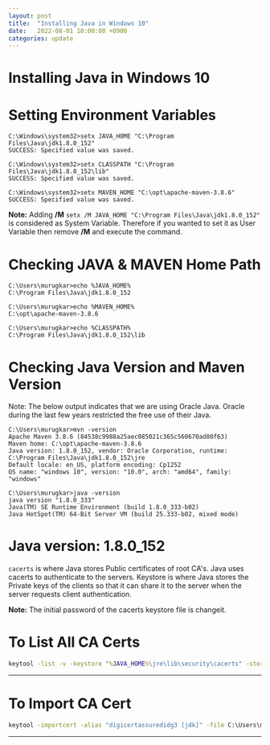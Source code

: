 ```yaml
---
layout: post
title:  "Installing Java in Windows 10"
date:   2022-08-01 10:00:00 +0900
categories: update
---
```


# Installing Java in Windows 10

# Setting Environment Variables

```shell
C:\Windows\system32>setx JAVA_HOME "C:\Program Files\Java\jdk1.8.0_152"
SUCCESS: Specified value was saved.

C:\Windows\system32>setx CLASSPATH "C:\Program Files\Java\jdk1.8.0_152\lib"
SUCCESS: Specified value was saved.

C:\Windows\system32>setx MAVEN_HOME "C:\opt\apache-maven-3.8.6"
SUCCESS: Specified value was saved.
```

**Note:** Adding **/M** `setx /M JAVA_HOME "C:\Program Files\Java\jdk1.8.0_152"` is considered as System Variable. Therefore if you wanted to set it as User Variable then remove **/M** and execute the command.

# Checking JAVA & MAVEN Home Path
```shell
C:\Users\murugkar>echo %JAVA_HOME%
C:\Program Files\Java\jdk1.8.0_152

C:\Users\murugkar>echo %MAVEN_HOME%
C:\opt\apache-maven-3.8.6

C:\Users\murugkar>echo %CLASSPATH%
C:\Program Files\Java\jdk1.8.0_152\lib
```

# Checking Java Version and Maven Version
Note: The below output indicates that we are using Oracle Java. Oracle during the last few years restricted the free use of their Java. 

```shell
C:\Users\murugkar>mvn -version
Apache Maven 3.8.6 (84538c9988a25aec085021c365c560670ad80f63)
Maven home: C:\opt\apache-maven-3.8.6
Java version: 1.8.0_152, vendor: Oracle Corporation, runtime: C:\Program Files\Java\jdk1.8.0_152\jre
Default locale: en_US, platform encoding: Cp1252
OS name: "windows 10", version: "10.0", arch: "amd64", family: "windows"

C:\Users\murugkar>java -version
java version "1.8.0_333"
Java(TM) SE Runtime Environment (build 1.8.0_333-b02)
Java HotSpot(TM) 64-Bit Server VM (build 25.333-b02, mixed mode)
```
# Java version: 1.8.0_152
`cacerts` is where Java stores Public certificates of root CA's. Java uses cacerts to authenticate to the servers. Keystore is where Java stores the Private keys of the clients so that it can share it to the server when the server requests client authentication.

**Note:** The initial password of the cacerts keystore file is changeit.

# To List All CA Certs
```cmd
keytool -list -v -keystore "%JAVA_HOME%\jre\lib\security\cacerts" -storepass changeit
```
---
# To Import CA Cert
```cmd
keytool -importcert -alias "digicertassuredidg3 [jdk]" -file C:\Users\murugkar\digi_cert -keystore "C:\Program Files\Java\jdk1.8.0_152\jre\lib\security\cacerts"
```
---
